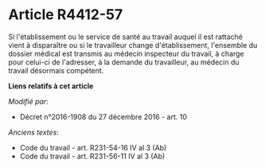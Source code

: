 # Article R4412-57

Si l'établissement ou le service de santé au travail auquel il est rattaché vient à disparaître ou si le travailleur change
d'établissement, l'ensemble du dossier médical est transmis au médecin inspecteur du travail, à charge pour celui-ci de
l'adresser, à la demande du travailleur, au médecin du travail désormais compétent.

**Liens relatifs à cet article**

_Modifié par_:

  - Décret n°2016-1908 du 27 décembre 2016 - art. 10

_Anciens textes_:

  - Code du travail - art. R231-54-16 IV al 3 (Ab)
  - Code du travail - art. R231-56-11 IV al 3 (Ab)
